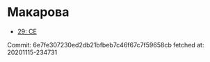 # Макарова
- [29: CE](29.md)

Commit: 6e7fe307230ed2db21bfbeb7c46f67c7f59658cb
 fetched at: 20201115-234731
